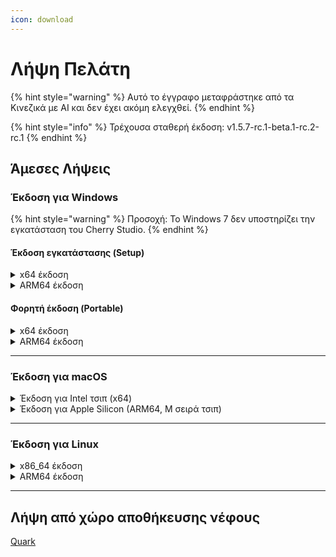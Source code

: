 ```yaml
---
icon: download
---
```

# Λήψη Πελάτη


{% hint style="warning" %}
Αυτό το έγγραφο μεταφράστηκε από τα Κινεζικά με AI και δεν έχει ακόμη ελεγχθεί.
{% endhint %}




{% hint style="info" %}
Τρέχουσα σταθερή έκδοση: v1.5.7-rc.1-beta.1-rc.2-rc.1
{% endhint %}

## Άμεσες Λήψεις

### Έκδοση για Windows

{% hint style="warning" %}
Προσοχή: Το Windows 7 δεν υποστηρίζει την εγκατάσταση του Cherry Studio.
{% endhint %}

#### Έκδοση εγκατάστασης (Setup)

<details>

<summary>x64 έκδοση</summary>

Κύρια σύνδεση:

【[Επίσημος ιστότοπος Cherry Studio](https://cherry-ai.com/download)】 【[GitHub](https://github.com/CherryHQ/cherry-studio/releases/download/v1.5.4-rc.1/Cherry-Studio-1.5.7-rc.1-beta.1-rc.2-rc.1-x64-setup.exe)】

Εφεδρικές συνδέσεις:

【[Γραμμή 1](https://download-cf.ocoolai.com/https://github.com/CherryHQ/cherry-studio/releases/download/v1.5.4-rc.1/Cherry-Studio-1.5.7-rc.1-beta.1-rc.2-rc.1-x64-setup.exe)】 【[Γραμμή 2](https://download.ocoolai.com/https://github.com/CherryHQ/cherry-studio/releases/download/v1.5.4-rc.1/Cherry-Studio-1.5.7-rc.1-beta.1-rc.2-rc.1-x64-setup.exe)】 【[Γραμμή 3](https://download.ocoolai.online/https://github.com/CherryHQ/cherry-studio/releases/download/v1.5.4-rc.1/Cherry-Studio-1.5.7-rc.1-beta.1-rc.2-rc.1-x64-setup.exe)】

</details>

<details>

<summary>ARM64 έκδοση</summary>

Κύρια σύνδεση:

【[Επίσημος ιστότοπος Cherry Studio](https://cherry-ai.com/download)】 【[GitHub](https://github.com/CherryHQ/cherry-studio/releases/download/v1.5.4-rc.1/Cherry-Studio-1.5.7-rc.1-beta.1-rc.2-rc.1-arm64-setup.exe)】

Εφεδρικές συνδέσεις:

【[Γραμμή 1](https://download-cf.ocoolai.com/https://github.com/CherryHQ/cherry-studio/releases/download/v1.5.4-rc.1/Cherry-Studio-1.5.7-rc.1-beta.1-rc.2-rc.1-arm64-setup.exe)】 【[Γραμμή 2](https://download.ocoolai.com/https://github.com/CherryHQ/cherry-studio/releases/download/v1.5.4-rc.1/Cherry-Studio-1.5.7-rc.1-beta.1-rc.2-rc.1-arm64-setup.exe)】 【[Γραμμή 3](https://download.ocoolai.online/https://github.com/CherryHQ/cherry-studio/releases/download/v1.5.4-rc.1/Cherry-Studio-1.5.7-rc.1-beta.1-rc.2-rc.1-arm64-setup.exe)】

</details>

#### Φορητή έκδοση (Portable)

<details>

<summary>x64 έκδοση</summary>

Κύρια σύνδεση:

【[Επίσημος ιστότοπος Cherry Studio](https://cherry-ai.com/download)】 【[GitHub](https://github.com/CherryHQ/cherry-studio/releases/download/v1.5.4-rc.1/Cherry-Studio-1.5.7-rc.1-beta.1-rc.2-rc.1-x64-portable.exe)】

Εφεδρικές συνδέσεις:

【[Γραμμή 1](https://download-cf.ocoolai.com/https://github.com/CherryHQ/cherry-studio/releases/download/v1.5.4-rc.1/Cherry-Studio-1.5.7-rc.1-beta.1-rc.2-rc.1-x64-portable.exe)】 【[Γραμμή 2](https://download.ocoolai.com/https://github.com/CherryHQ/cherry-studio/releases/download/v1.5.4-rc.1/Cherry-Studio-1.5.7-rc.1-beta.1-rc.2-rc.1-x64-portable.exe)】 【[Γραμμή 3](https://download.ocoolai.online/https://github.com/CherryHQ/cherry-studio/releases/download/v1.5.4-rc.1/Cherry-Studio-1.5.7-rc.1-beta.1-rc.2-rc.1-x64-portable.exe)】

</details>

<details>

<summary>ARM64 έκδοση</summary>

Κύρια σύνδεση:

【[Επίσημος ιστότοπος Cherry Studio](https://cherry-ai.com/download)】 【[GitHub](https://github.com/CherryHQ/cherry-studio/releases/download/v1.5.4-rc.1/Cherry-Studio-1.5.7-rc.1-beta.1-rc.2-rc.1-arm64-portable.exe)】

Εφεδρικές συνδέσεις:

【[Γραμμή 1](https://download-cf.ocoolai.com/https://github.com/CherryHQ/cherry-studio/releases/download/v1.5.4-rc.1/Cherry-Studio-1.5.7-rc.1-beta.1-rc.2-rc.1-arm64-portable.exe)】 【[Γραμμή 2](https://download.ocoolai.com/https://github.com/CherryHQ/cherry-studio/releases/download/v1.5.4-rc.1/Cherry-Studio-1.5.7-rc.1-beta.1-rc.2-rc.1-arm64-portable.exe)】 【[Γραμμή 3](https://download.ocoolai.online/https://github.com/CherryHQ/cherry-studio/releases/download/v1.5.4-rc.1/Cherry-Studio-1.5.7-rc.1-beta.1-rc.2-rc.1-arm64-portable.exe)】

</details>

***

### Έκδοση για macOS

<details>

<summary>Έκδοση για Intel τσιπ (x64)</summary>

Κύρια σύνδεση:

【[Επίσημος ιστότοπος Cherry Studio](https://cherry-ai.com/download)】 【[GitHub](https://github.com/CherryHQ/cherry-studio/releases/download/v1.5.4-rc.1/Cherry-Studio-1.5.7-rc.1-beta.1-rc.2-rc.1-x64.dmg)】

Εφεδρικές συνδέσεις:

【[Γραμμή 1](https://download-cf.ocoolai.com/https://github.com/CherryHQ/cherry-studio/releases/download/v1.5.4-rc.1/Cherry-Studio-1.5.7-rc.1-beta.1-rc.2-rc.1-x64.dmg)】 【[Γραμμή 2](https://download.ocoolai.com/https://github.com/CherryHQ/cherry-studio/releases/download/v1.5.4-rc.1/Cherry-Studio-1.5.7-rc.1-beta.1-rc.2-rc.1-x64.dmg)】 【[Γραμμή 3](https://download.ocoolai.online/https://github.com/CherryHQ/cherry-studio/releases/download/v1.5.4-rc.1/Cherry-Studio-1.5.7-rc.1-beta.1-rc.2-rc.1-x64.dmg)】

</details>

<details>

<summary>Έκδοση για Apple Silicon (ARM64, M σειρά τσιπ)</summary>

Κύρια σύνδεση:

【[Επίσημος ιστότοπος Cherry Studio](https://cherry-ai.com/download)】 【[GitHub](https://github.com/CherryHQ/cherry-studio/releases/download/v1.5.4-rc.1/Cherry-Studio-1.5.7-rc.1-beta.1-rc.2-rc.1-arm64.dmg)】

Εφεδρικές συνδέσεις:

【[Γραμμή 1](https://download-cf.ocoolai.com/https://github.com/CherryHQ/cherry-studio/releases/download/v1.5.4-rc.1/Cherry-Studio-1.5.7-rc.1-beta.1-rc.2-rc.1-arm64.dmg)】 【[Γραμμή 2](https://download.ocoolai.com/https://github.com/CherryHQ/cherry-studio/releases/download/v1.5.4-rc.1/Cherry-Studio-1.5.7-rc.1-beta.1-rc.2-rc.1-arm64.dmg)】 【[Γραμμή 3](https://download.ocoolai.online/https://github.com/CherryHQ/cherry-studio/releases/download/v1.5.4-rc.1/Cherry-Studio-1.5.7-rc.1-beta.1-rc.2-rc.1-arm64.dmg)】

</details>

***

### Έκδοση για Linux

<details>

<summary>x86_64 έκδοση</summary>

Κύρια σύνδεση:

【[Επίσημος ιστότοπος Cherry Studio](https://cherry-ai.com/download)】 【[GitHub](https://github.com/CherryHQ/cherry-studio/releases/download/v1.5.4-rc.1/Cherry-Studio-1.5.7-rc.1-beta.1-rc.2-rc.1-x86_64.AppImage)】

Εφεδρικές συνδέσεις:

【[Γραμμή 1](https://download-cf.ocoolai.com/https://github.com/CherryHQ/cherry-studio/releases/download/v1.5.4-rc.1/Cherry-Studio-1.5.7-rc.1-beta.1-rc.2-rc.1-x86_64.AppImage)】 【[Γραμμή 2](https://download.ocoolai.com/https://github.com/CherryHQ/cherry-studio/releases/download/v1.5.4-rc.1/Cherry-Studio-1.5.7-rc.1-beta.1-rc.2-rc.1-x86_64.AppImage)】 【[Γραμμή 3](https://download.ocoolai.online/https://github.com/CherryHQ/cherry-studio/releases/download/v1.5.4-rc.1/Cherry-Studio-1.5.7-rc.1-beta.1-rc.2-rc.1-x86_64.AppImage)】

</details>

<details>

<summary>ARM64 έκδοση</summary>

Κύρια σύνδεση:

【[Επίσημος ιστότοπος Cherry Studio](https://cherry-ai.com/download)】 【[GitHub](https://github.com/CherryHQ/cherry-studio/releases/download/v1.5.4-rc.1/Cherry-Studio-1.5.7-rc.1-beta.1-rc.2-rc.1-arm64.AppImage)】

Εφεδρικές συνδέσεις:

【[Γραμμή 1](https://download-cf.ocoolai.com/https://github.com/CherryHQ/cherry-studio/releases/download/v1.5.4-rc.1/Cherry-Studio-1.5.7-rc.1-beta.1-rc.2-rc.1-arm64.AppImage)】 【[Γραμμή 2](https://download.ocoolai.com/https://github.com/CherryHQ/cherry-studio/releases/download/v1.5.4-rc.1/Cherry-Studio-1.5.7-rc.1-beta.1-rc.2-rc.1-arm64.AppImage)】 【[Γραμμή 3](https://download.ocoolai.online/https://github.com/CherryHQ/cherry-studio/releases/download/v1.5.4-rc.1/Cherry-Studio-1.5.7-rc.1-beta.1-rc.2-rc.1-arm64-AppImage)】

</details>

***

## Λήψη από χώρο αποθήκευσης νέφους

[Quark](https://pan.quark.cn/s/c8533a1ec63e#/list/share)